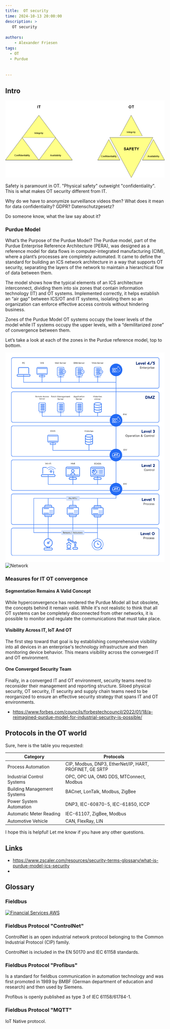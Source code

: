 ```yaml
---
title:  OT security
time: 2024-10-13 20:00:00
description: >
   OT security

authors:
    - Alexander Friesen
tags:
  - OT
  - Purdue


---
```


## Intro


![Network](./article00055/itvsot.drawio.png)

Safety is paramount in OT.
"Physical safety" outweight "confidentiality".
This is what makes OT security different from IT.

Why do we have to anonymize surveillance videos then?
What does it mean for data confidentiality? GDPR? Datenschutzgesetz?

Do someone know, what the law say about it?


### Purdue Model

What’s the Purpose of the Purdue Model?
The Purdue model, part of the Purdue Enterprise Reference Architecture (PERA), was designed as a reference model for data flows in computer-integrated manufacturing (CIM), where a plant’s processes are completely automated. It came to define the standard for building an ICS network architecture in a way that supports OT security, separating the layers of the network to maintain a hierarchical flow of data between them.

The model shows how the typical elements of an ICS architecture interconnect, dividing them into six zones that contain information technology (IT) and OT systems. Implemented correctly, it helps establish an “air gap” between ICS/OT and IT systems, isolating them so an organization can enforce effective access controls without hindering business.

Zones of the Purdue Model
OT systems occupy the lower levels of the model while IT systems occupy the upper levels, with a “demilitarized zone” of convergence between them.

Let’s take a look at each of the zones in the Purdue reference model, top to bottom.


![Network](./article00055/purdue-model.webp)
![Network](./article00055/purdue-layers.png)

### Measures for IT OT convergence


#### Segmentation Remains A Valid Concept

While hyperconvergence has rendered the Purdue Model all but obsolete, the concepts behind it remain valid. While it's not realistic to think that all OT systems can be completely disconnected from other networks, it is possible to monitor and regulate the communications that must take place.


#### Visibility Across IT, IoT And OT

The first step toward that goal is by establishing comprehensive visibility into all devices in an enterprise's technology infrastructure and then monitoring device behavior. This means visibility across the converged IT and OT environment. 

#### One Converged Security Team

Finally, in a converged IT and OT environment, security teams need to reconsider their management and reporting structure. Siloed physical security, OT security, IT security and supply chain teams need to be reorganized to ensure an effective security strategy that spans IT and OT environments. 

 - <https://www.forbes.com/councils/forbestechcouncil/2022/01/18/a-reimagined-purdue-model-for-industrial-security-is-possible/>


## Protocols in the OT world

Sure, here is the table you requested:

| Category                    | Protocols                                               |
|-----------------------------|---------------------------------------------------------|
| Process Automation          | CIP, Modbus, DNP3, EtherNet/IP, HART, PROFINET, GE SRTP |
| Industrial Control Systems  | OPC, OPC UA, OMG DDS, MTConnect, Modbus                 |
| Building Management Systems | BACnet, LonTalk, Modbus, ZigBee                         |
| Power System Automation     | DNP3, IEC-60870-5, IEC-61850, ICCP                      |
| Automatic Meter Reading     | IEC-61107, ZigBee, Modbus                               |
| Automotive Vehicle          | CAN, FlexRay, LIN                                       |

I hope this is helpful! Let me know if you have any other questions.


## Links

- <https://www.zscaler.com/resources/security-terms-glossary/what-is-purdue-model-ics-security>
- 


## Glossary


### Fieldbus

[![Financial Services AWS](https://img.youtube.com/vi/ndc6at_d7uQ/0.jpg)](https://youtu.be/ndc6at_d7uQ?si=Xl9-fGEMvtFqE-hu&t=48 "Data+AI Data Mesh")


### Fieldbus Protocol "ControlNet"
ControlNet is an open industrial network protocol belonging to the Common Industrial Protocol (CIP) family.

ControlNet is included in the EN 50170 and IEC 61158 standards.

### Fieldbus Protocol "Profibus"

Is a standard for fieldbus communication in automation technology and was first promoted in 1989 by BMBF (German department of education and research) and then used by Siemens.

Profibus is openly published as type 3 of IEC 61158/61784-1.

### Fieldbus Protocol "MQTT"

IoT Native protocol.

